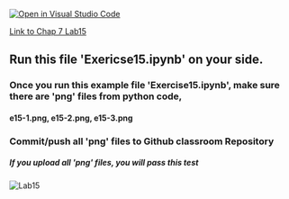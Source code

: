 [![Open in Visual Studio Code](https://classroom.github.com/assets/open-in-vscode-c66648af7eb3fe8bc4f294546bfd86ef473780cde1dea487d3c4ff354943c9ae.svg)](https://classroom.github.com/online_ide?assignment_repo_id=8941767&assignment_repo_type=AssignmentRepo)

[Link to Chap 7 Lab15](https://docs.google.com/presentation/d/1JAYVQiZr57OZfIMUQAkPNPlCKidqvytLhLDB5aqag_8/edit#slide=id.g114ede88c96_0_543)


## Run this file 'Exericse15.ipynb' on your side.

### Once you run this example file 'Exercise15.ipynb', make sure there are 'png' files from python code, 
#### e15-1.png, e15-2.png, e15-3.png
### Commit/push all 'png' files to Github classroom Repository
##### If you upload all 'png' files, you will pass this test

###
###
###


![Lab15](https://nimbus-screenshots.s3.amazonaws.com/s/514c6ee8051a07bcf7f5b79d6e4aa0c1.png)



